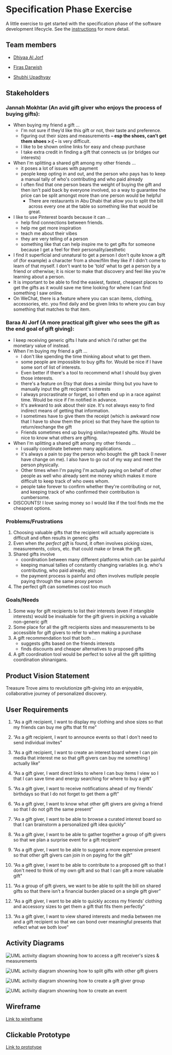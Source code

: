 # Specification Phase Exercise

A little exercise to get started with the specification phase of the software development lifecycle. See the [instructions](instructions.md) for more detail.

## Team members

- [Dhiyaa Al Jorf](https://github.com/DoodyShark)

- [Firas Darwish](https://github.com/FirasBDarwish)

- [Shubhi Upadhyay](https://github.com/shubhiupa19)

## Stakeholders

### Jannah Mokhtar (An avid gift giver who enjoys the process of buying gifts):
- When buying my friend a gift ...
    - I'm not sure if they’d like this gift or not, their taste and preference.
    - figuring out their sizes and measurements **– esp the shoes, can’t get them shoes >:( –** is very difficult.
    - I like to be shown online links for easy and cheap purchase
    - I take extra credit in finding a gift that connects us (or bridges our interests)
- When I'm splitting a shared gift among my other friends ...
    - it poses a lot of issues with payment
    - people keep opting in and out, and the person who pays has to keep a manual tally of who's contributing and who paid already
    - I often find that one person bears the weight of buying the gift and then isn't paid back by everyone involved, so a way to guarantee the price can be split amongst more than one person would be helpful
        - There are restaurants in Abu Dhabi that allow you to split the bill across every one at the table so something like that would be great.
- I like to use Pinterest boards because it can ...
    - help find connections between friends.
    - help me get more inspiration
    - teach me about their vibes
    - they are very telling of a person
    - something like that can help inspire me to get gifts for someone because I get a feel for their personality/aesthetic
- I find it superficial and unnatural to get a person I don't quite know a gift of (for example) a character from a show/film they like if I didn't come to learn of that myself. I don't want to be 'told' what to get a person by a friend or otherwise; it is nicer to make that discovery and feel like you're learning about a person.
- It is important to be able to find the easiest, fastest, cheapest places to get the gifts as it would save me time looking for where I can find something I saw online.
- On WeChat, there is a feature where you can scan items, clothing, accessories, etc. you find daily and be given links to where you can buy something that matches to that item.


### Baraa Al Jorf (A more practical gift giver who sees the gift as the end goal of gift giving):
- I keep receiving generic gifts I hate and which I'd rather get the monetary value of instead.
- When I'm buying my friend a gift ...
    - I don't like spending the time thinking about what to get them. 
    - some people are impossible to buy gifts for. Would be nice if I have some sort of list of interests.
    - Even better if there's a tool to recommend what I should buy given those interests.
    - there's a feature on Etsy that does a similar thing but you have to manually input the gift recipient's interests
    - I always procrastinate or forget, so I often end up in a race against time. Would be nice if I'm notified in advance.
    - It's awkward to ask about their size. It's not always easy to find indirect means of getting that information.
    - I sometimes have to give them the receipt (which is awkward now that I have to show them the price) so that they have the option to return/exchange the gift
    - Friends sometimes end up buying similar/repeated gifts. Would be nice to know what others are gifting.
- When I'm splitting a shared gift among my other friends ...
    - I usually coordinate between many applications.
    - it's always a pain to pay the person who bought the gift back (I never have change on me). I also have to go out of my way and meet the person physically.
    - Other times when I'm paying I'm actually paying on behalf of other people as well who already sent me money which makes it more difficult to keep track of who owes whom.
    - people take forever to confirm whether they're contributing or not, and keeping track of who confirmed their contribution is cumbersome.
- DISCOUNTS! I love saving money so I would like if the tool finds me the cheapest options.


### Problems/Frustrations
1. Choosing valuable gifts that the recipient will actually appreciate is difficult and often results in generic gifts
1. Even when *the perfect gift* is found, it often involves picking sizes, measurements, colors, etc. that could make or break the gift.
1. Shared gifts involve
    - coordination between many different platforms which can be painful
    - keeping manual tallies of constantly changing variables (e.g. who's contributing, who paid already, etc)
    - the payment process is painful and often involves mutliple people paying through the same proxy person
1. The perfect gift can sometimes cost too much

### Goals/Needs
1. Some way for gift recipients to list their interests (even if intangible interests) would be invaluable for the gift givers in picking a valuable non-generic gift
1. Some place for all the gift recipients sizes and measurements to be accessible for gift givers to refer to when making a purchase
1. A gift recommendation tool that both ...
    - suggests gifts based on the friends interests
    - finds discounts and cheaper alternatives to proposed gifts
1. A gift coordination tool would be perfect to solve all the gift splitting coordination shinanigans.

## Product Vision Statement

Treasure Trove aims to revolutionize gift-giving into an enjoyable, collaborative journey of personalized discovery.


## User Requirements

1. “As a gift recipient, I want to display my clothing and shoe sizes so that my friends can buy me gifts that fit me"

1. “As a gift recipient, I want to announce events so that I don't need to send individual invites"

1. “As a gift recipient, I want to create an interest board where I can pin media that interest me so that gift givers can buy me something I actually like”

1. “As a gift giver, I want direct links to where I can buy items I view so I that I can save time and energy searching for where to buy a gift”

1. “As a gift giver, I want to receive notifications ahead of my friends’ birthdays so that I do not forget to get them a gift”

1. “As a gift giver, I want to know what other gift givers are giving a friend so that I do not gift the same present”

1. “As a gift giver, I want to be able to browse a curated interest board so that I can brainstorm a personalized gift idea quickly”

1. “As a gift giver, I want to be able to gather together a group of gift givers so that we plan a surprise event for a gift recipient"

1. “As a gift giver, I want to be able to suggest a more expensive present so that other gift givers can join in on paying for the gift”

1. “As a gift giver, I want to be able to contribute to a proposed gift so that I don't need to think of my own gift and so that I can gift a more valuable gift"

1. “As a group of gift givers, we want to be able to split the bill on shared gifts so that there isn’t a financial burden placed on a single gift giver”

1. “As a gift giver, I want to be able to quickly access my friends’ clothing and accessory sizes to get them a gift that fits them perfectly”

1. “As a gift giver, I want to view shared interests and media between me and a gift recipient so that we can bond over meaningful presents that reflect what we both love”

## Activity Diagrams

![UML activity diagram showning how to access a gift receiver's sizes & measurements](imgs/UML1.webp "Accessing Sizes & Measurements")

![UML activity diagram showning how to split gifts with other gift givers](imgs/UML2.webp "Splitting gifts")

![UML activity diagram showning how to create a gift giver group](imgs/UML3.webp "Creating gift groups")

![UML activity diagram showning how to create an event](imgs/UML4.webp "Creating events")

## Wireframe

[Link to wireframe](https://www.figma.com/file/7TXfUed5dSXl66ay38D9sf/Project-1-Prototype?type=design&node-id=58%3A1072&mode=design&t=8CUCXajHT4bHui7x-1)

## Clickable Prototype

[Link to prototype](https://www.figma.com/proto/7TXfUed5dSXl66ay38D9sf/Project-1-Prototype?type=design&node-id=10-819&t=vOK0tOavvG5I2vVY-1&scaling=scale-down&page-id=0%3A1&starting-point-node-id=10%3A819&mode=design)